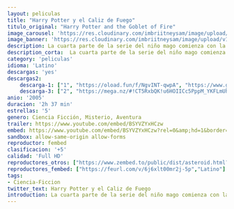 ```yaml
---
layout: peliculas
title: "Harry Potter y el Caliz de Fuego"
titulo_original: "Harry Potter and the Goblet of Fire"
image_carousel: 'https://res.cloudinary.com/imbriitneysam/image/upload/v1542853235/caliz-poster-min.jpg'
image_banner: 'https://res.cloudinary.com/imbriitneysam/image/upload/v1542853237/caliz-banner-min.jpg'
description: La cuarta parte de la serie del niño mago comienza con la Copa Internacional de Quidditch. Cuenta también el inicio de la atracción por Cho Chang y otro año de magia, en el que una gran sorpresa obligará a Harry a enfrentarse a muchos desafíos temibles. También habrá un torneo de magia para tres escuelas, y el temido regreso de “Aquel-que-no-debe-ser-nombrado”.
description_corta:  La cuarta parte de la serie del niño mago comienza con la Copa Internacional de Quidditch. Cuenta también el inicio de la atracción por Cho Chang y otro año de magia, en el que una gran sorpresa obligará a Harry a enfrentarse a...
category: 'peliculas'
idioma: 'Latino'
descargas: 'yes'
descargas2:
    descarga-1: ["1", "https://oload.fun/f/NgvINT-qwpA", "https://www.google.com/s2/favicons?domain=openload.co","OpenLoad","https://res.cloudinary.com/imbriitneysam/image/upload/v1541473684/mexico.png", "Latino", "Full HD"]
    descarga-3: ["2", "https://mega.nz/#!CT5RxbQK!u6HOIICc5PppM_YKFLmUhthl3P6f8eQdWbFdj5yRxAk", "https://www.google.com/s2/favicons?domain=mega.nz","Mega","https://res.cloudinary.com/imbriitneysam/image/upload/v1541473684/mexico.png", "Latino", "Full HD"]
anio: '2005'
duracion: '2h 37 min'
estrellas: '5'
genero: Ciencia Ficción, Misterio, Aventura
trailer: https://www.youtube.com/embed/BSYVZYxHCzw
embed: https://www.youtube.com/embed/BSYVZYxHCzw?rel=0&amp;hd=1&border=0&wmode=opaque&enablejsapi=1&modestbranding=1&controls=1&showinfo=1
sandbox: allow-same-origin allow-forms
reproductor: fembed
clasificacion: '+5'
calidad: 'Full HD'
reproductores_otros: ["https://www.zembed.to/public/dist/asteroid.html?id=7bdbea824434e9fc3463fffd896248ee&title=Harry%20Potter%20and%20the%20Goblet%20of%20Fire","Latino","https://gdriveplayer.me/embed2.php?link=3PWfVTl9838MEBtd4O3zEAuBtDR89dI7XrXHdouQDGco55WybhWANFk%252BvGLgYVMS0L9kkwilTIvy1QuCPLQRBLPtKDwARkc7Ovyf5ee2gFcEbN2NxjhMTB1kvREJJtfaIz3I%252B7nqbf2lwAopkQ6dy4Vpm2GGNIVO85Gnv6URxfFxPe1S6ur0nUzkMFsg3Ip3xVX3MqUafatpT%252BtCwfT0Y%252F","Latino","https://api.cuevana3.io/stream/index.php?file=ek5lbm9xYWNrS0xYMTZLa2xNbkdvY3ZTb3BtZng4TGp6ZFpobGFMUGtPTFJ5SnFUWU5MSzZkUFhZR1JwbTVha25KR1VvcVBWMGVMWWtaYWhvSkhFNlpTV1ptSm1tWlRmMkpHZ29tYz0","Latino","https://mstream.website/ld4en0m80q3s","Latino"]
reproductores_fembed: ["https://feurl.com/v/6j6xlt00mr2j-5p","Latino"]
tags:
- Ciencia-Ficcion
twitter_text: Harry Potter y el Caliz de Fuego
introduction: La cuarta parte de la serie del niño mago comienza con la Copa Internacional de Quidditch. Cuenta también el inicio de la atracción por Cho Chang y otro año de magia, en el que una gran sorpresa obligará a Harry a enfrentarse a...
---
```












